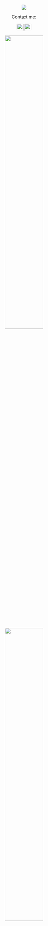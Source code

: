 <p align="center">
  <a href="https://github.com/DenverCoder1/readme-typing-svg"><img src="https://readme-typing-svg.herokuapp.com?lines=Hi,+I'm+Fransiscus.;&center=true&width=500&height=50"></a>
</p>
<p align="center">Contact me:</p>
<p>
<div align="center">
	<a href="https://discord.com/users/787968792541265982" rel="nofollow">
	 	<img alt="Fransiscus Xaverius's Discord" width="22px" src="https://raw.githubusercontent.com/peterthehan/peterthehan/master/assets/discord.svg" style="max-width: 100%;">
	</a>
	<a href="https://www.linkedin.com/in/fransiscus-xaverius-a6b254227/" rel="nofollow">
  		<img alt="Fransiscus's LinkedIn" width="22px" src="https://raw.githubusercontent.com/peterthehan/peterthehan/master/assets/linkedin.svg" style="max-width: 100%;">
	</a>
	
</div>
</p>
<p align="center">
  <img width="49.5%" src="https://github-readme-stats.vercel.app/api?username=Fransiscus-Xaverius&show_icons=true&include_all_commits=true&theme=radical&hide_border=true">
	<br>
   <img width="49.5%" src="https://github-readme-streak-stats.herokuapp.com/?user=Fransiscus-Xaverius&theme=radical&hide_border=true">
	<br>
<img width="49.5%" src="https://github-readme-stats.vercel.app/api/top-langs/?username=torrinworx&theme=radical&bg_color=282828&hide_border=true&include_all_commits=true&count_private=true&layout=compact">
</p>
<!--

-->
